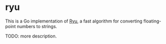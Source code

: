 # ryu

This is a Go implementation of [Ryu](https://github.com/ulfjack/ryu), a fast
algorithm for converting floating-point numbers to strings.

TODO: more description.
